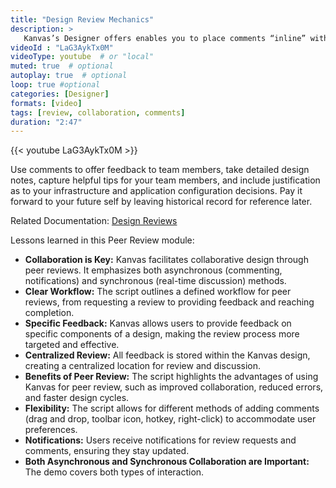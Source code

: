 ```yaml
---
title: "Design Review Mechanics"
description: >
   Kanvas’s Designer offers enables you to place comments “inline” with your infrastructure as code. 
videoId : "LaG3AykTx0M"
videoType: youtube  # or "local"
muted: true  # optional
autoplay: true  # optional
loop: true #optional
categories: [Designer]
formats: [video]
tags: [review, collaboration, comments]
duration: "2:47"
---
```


{{< youtube LaG3AykTx0M >}}

Use comments to offer feedback to team members, take detailed design notes, capture helpful tips for your team members, and include justification as to your infrastructure and application configuration decisions. Pay it forward to your future self by leaving historical record for reference later.

Related Documentation: [Design Reviews](https://docs.layer5.io/kanvas/designer/comments/)

Lessons learned in this Peer Review module:

* **Collaboration is Key:** Kanvas facilitates collaborative design through peer reviews. It emphasizes both asynchronous (commenting, notifications) and synchronous (real-time discussion) methods.
* **Clear Workflow:** The script outlines a defined workflow for peer reviews, from requesting a review to providing feedback and reaching completion.
* **Specific Feedback:** Kanvas allows users to provide feedback on specific components of a design, making the review process more targeted and effective.
* **Centralized Review:** All feedback is stored within the Kanvas design, creating a centralized location for review and discussion.
* **Benefits of Peer Review:** The script highlights the advantages of using Kanvas for peer review, such as improved collaboration, reduced errors, and faster design cycles.
* **Flexibility:** The script allows for different methods of adding comments (drag and drop, toolbar icon, hotkey, right-click) to accommodate user preferences.
* **Notifications:** Users receive notifications for review requests and comments, ensuring they stay updated.
* **Both Asynchronous and Synchronous Collaboration are Important:** The demo covers both types of interaction.
